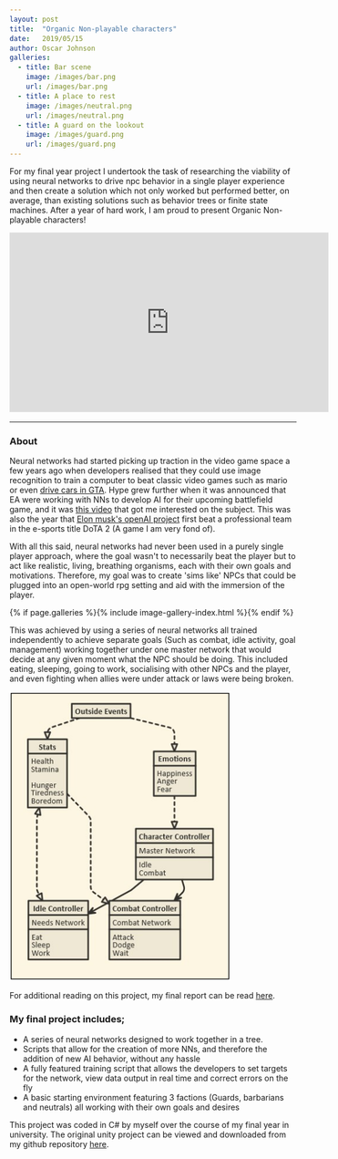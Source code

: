 ```yaml
---
layout: post
title:  "Organic Non-playable characters"
date:   2019/05/15
author: Oscar Johnson
galleries:
  - title: Bar scene
    image: /images/bar.png
    url: /images/bar.png
  - title: A place to rest
    image: /images/neutral.png
    url: /images/neutral.png
  - title: A guard on the lookout
    image: /images/guard.png
    url: /images/guard.png  
---
```

 
For my final year project I undertook the task of researching the viability of using neural networks to drive npc behavior in a single player experience and then create a solution which not only worked but performed better, on average, than existing solutions such as behavior trees or finite state machines. After a year of hard work, I am proud to present Organic Non-playable characters!
 
<iframe width="560" height="315" src="https://www.youtube.com/embed/nAxArUUPL_A" frameborder="0" allow="accelerometer; autoplay; encrypted-media; gyroscope; picture-in-picture" allowfullscreen></iframe>
 
---
### About
Neural networks had started picking up traction in the video game space a few years ago when developers realised that they could use image recognition to train a computer to beat classic video games such as mario or even [drive cars in GTA](https://www.youtube.com/watch?v=rvnHikUJ9T0). Hype grew further when it was announced that EA were working with NNs to develop AI for their upcoming battlefield game, and it was [this video](https://www.youtube.com/watch?v=BdtQxAvTwA4) that got me interested on the subject. This was also the year that [Elon musk's openAI project](https://www.theverge.com/2019/4/13/18309459/openai-five-dota-2-finals-ai-bot-competition-og-e-sports-the-international-champion) first beat a professional team in the e-sports title DoTA 2 (A game I am very fond of). 
 
With all this said, neural networks had never been used in a purely single player approach, where the goal wasn't to necessarily beat the player but to act like realistic, living, breathing organisms, each with their own goals and motivations. Therefore, my goal was to create 'sims like' NPCs that could be plugged into an open-world rpg setting and aid with the immersion of the player.

{% if page.galleries %}{% include image-gallery-index.html %}{% endif %}
 
This was achieved by using a series of neural networks all trained independently to achieve separate goals (Such as combat, idle activity, goal management) working together under one master network that would decide at any given moment what the NPC should be doing. This included eating, sleeping, going to work, socialising with other NPCs and the player, and even fighting when allies were under attack or laws were being broken.

<img src="images/NN_flow.png">
 
For additional reading on this project, my final report can be read [here](/pdf/OrganicNPCsCopy.pdf).
 
### My final project includes;
- A series of neural networks designed to work together in a tree.
- Scripts that allow for the creation of more NNs, and therefore the addition of new AI behavior, without any hassle
- A fully featured training script that allows the developers to set targets for the network, view data output in real time and correct errors on the fly
- A basic starting environment featuring 3 factions (Guards, barbarians and neutrals) all working with their own goals and desires
 
This project was coded in C# by myself over the course of my final year in university. The original unity project can be viewed and downloaded from my github repository [here](https://github.com/JohnnersUK/Organic-NPCs).
 
 

